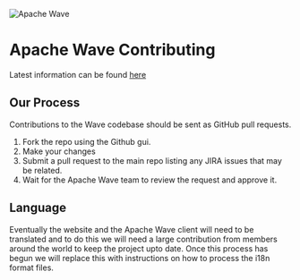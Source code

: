 ![Apache Wave](https://cdn.rawgit.com/wisebaldone/incubator-wave/b26efbae/assets/ApacheWaveCircleLogo.svg)
# Apache Wave Contributing

Latest information can be found [here](https://incubator.apache.org/wave/community/contributing)

## Our Process

Contributions to the Wave codebase should be sent as GitHub pull requests. 

1) Fork the repo using the Github gui.
2) Make your changes
3) Submit a pull request to the main repo listing any JIRA issues that may be 
related.
4) Wait for the Apache Wave team to review the request and approve it.

## Language

Eventually the website and the Apache Wave client will need to be translated and
to do this we will need a large contribution from members around the world to 
keep the project upto date. Once this process has begun we will replace this
with instructions on how to process the i18n format files.